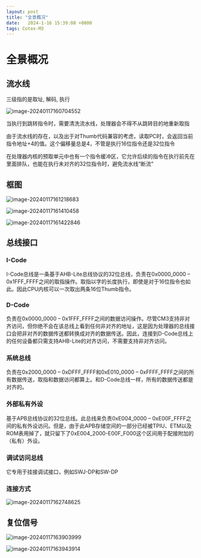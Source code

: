 ```yaml
---
layout: post
title: "全景概况" 
date:   2024-1-16 15:39:08 +0800
tags: Cotex-M3
---
```


# 全景概况

## 流水线

三级指的是取址, 解码, 执行

![image-20240117160704552](https://picture-01-1316374204.cos.ap-beijing.myqcloud.com/image/202401171607584.png)

当执行到跳转指令时，需要清洗流水线，处理器会不得不从跳转目的地重新取指

由于流水线的存在，以及出于对Thumb代码兼容的考虑，读取PC时，会返回当前指令地址+4的值。这个偏移量总是4，不管是执行16位指令还是32位指令

在处理器内核的预取单元中也有一个指令缓冲区，它允许后续的指令在执行前先在里面排队，也能在执行未对齐的32位指令时，避免流水线“断流”

## 框图

![image-20240117161218683](https://picture-01-1316374204.cos.ap-beijing.myqcloud.com/image/202401171612738.png)

![image-20240117161410458](https://picture-01-1316374204.cos.ap-beijing.myqcloud.com/image/202401171614504.png)

![image-20240117161422846](https://picture-01-1316374204.cos.ap-beijing.myqcloud.com/image/202401171614869.png)

## 总线接口

### I-Code

I-Code总线是一条基于AHB-Lite总线协议的32位总线，负责在0x0000_0000 –  0x1FFF_FFFF之间的取指操作。取指以字的长度执行，即使是对于16位指令也如此。因此CPU内核可以一次取出两条16位Thumb指令。

### D-Code

负责在0x0000_0000 –  0x1FFF_FFFF之间的数据访问操作。尽管CM3支持非对齐访问，但你绝不会在该总线上看到任何非对齐的地址，这是因为处理器的总线接口会把非对齐的数据传送都转换成对齐的数据传送。因此，连接到D-Code总线上的任何设备都只需支持AHB-Lite的对齐访问，不需要支持非对齐访问。

### 系统总线

负责在0x2000_0000 –  0xDFFF_FFFF和0xE010_0000 – 0xFFFF_FFFF之间的所有数据传送，取指和数据访问都算上。和D-Code总线一样，所有的数据传送都是对齐的。

### 外部私有外设

基于APB总线协议的32位总线。此总线来负责0xE004_0000 –  0xE00F_FFFF之间的私有外设访问。但是，由于此APB存储空间的一部分已经被TPIU、ETM以及ROM表用掉了，就只留下了0xE004_2000-E00F_F000这个区间用于配接附加的（私有）外设。

### 调试访问总线

它专用于挂接调试接口，例如SWJ-DP和SW-DP

### 连接方式

![image-20240117162748625](https://picture-01-1316374204.cos.ap-beijing.myqcloud.com/image/202401171627676.png)

## 复位信号

![image-20240117163903999](https://picture-01-1316374204.cos.ap-beijing.myqcloud.com/image/202401171639036.png)

![image-20240117163943914](https://picture-01-1316374204.cos.ap-beijing.myqcloud.com/image/202401171639948.png)

















